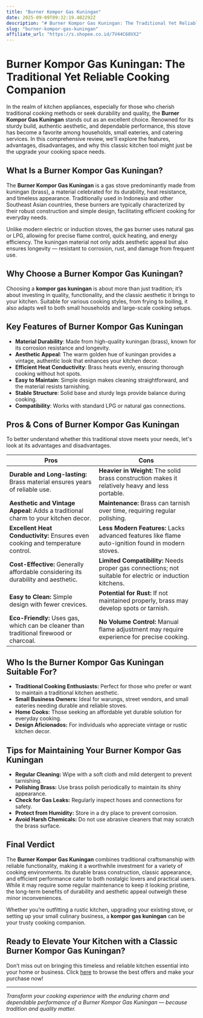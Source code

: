 ```yaml
---
title: "Burner Kompor Gas Kuningan"
date: 2025-09-09T09:32:19.402292Z
description: "# Burner Kompor Gas Kuningan: The Traditional Yet Reliable Cooking Companion..."
slug: "burner-kompor-gas-kuningan"
affiliate_url: "https://s.shopee.co.id/7V44C68VX2"
---
```

# Burner Kompor Gas Kuningan: The Traditional Yet Reliable Cooking Companion

In the realm of kitchen appliances, especially for those who cherish traditional cooking methods or seek durability and quality, the **Burner Kompor Gas Kuningan** stands out as an excellent choice. Renowned for its sturdy build, authentic aesthetic, and dependable performance, this stove has become a favorite among households, small eateries, and catering services. In this comprehensive review, we'll explore the features, advantages, disadvantages, and why this classic kitchen tool might just be the upgrade your cooking space needs.

## What Is a Burner Kompor Gas Kuningan?

The **Burner Kompor Gas Kuningan** is a gas stove predominantly made from kuningan (brass), a material celebrated for its durability, heat resistance, and timeless appearance. Traditionally used in Indonesia and other Southeast Asian countries, these burners are typically characterized by their robust construction and simple design, facilitating efficient cooking for everyday needs.

Unlike modern electric or induction stoves, the gas burner uses natural gas or LPG, allowing for precise flame control, quick heating, and energy efficiency. The kuningan material not only adds aesthetic appeal but also ensures longevity — resistant to corrosion, rust, and damage from frequent use.

## Why Choose a Burner Kompor Gas Kuningan?

Choosing a **kompor gas kuningan** is about more than just tradition; it’s about investing in quality, functionality, and the classic aesthetic it brings to your kitchen. Suitable for various cooking styles, from frying to boiling, it also adapts well to both small households and large-scale cooking setups.

## Key Features of Burner Kompor Gas Kuningan

- **Material Durability**: Made from high-quality kuningan (brass), known for its corrosion resistance and longevity.
- **Aesthetic Appeal**: The warm golden hue of kuningan provides a vintage, authentic look that enhances your kitchen decor.
- **Efficient Heat Conductivity**: Brass heats evenly, ensuring thorough cooking without hot spots.
- **Easy to Maintain**: Simple design makes cleaning straightforward, and the material resists tarnishing.
- **Stable Structure**: Solid base and sturdy legs provide balance during cooking.
- **Compatibility**: Works with standard LPG or natural gas connections.

## Pros & Cons of Burner Kompor Gas Kuningan

To better understand whether this traditional stove meets your needs, let's look at its advantages and disadvantages.

| **Pros** | **Cons** |
| --- | --- |
| **Durable and Long-lasting:** Brass material ensures years of reliable use. | **Heavier in Weight:** The solid brass construction makes it relatively heavy and less portable. |
| **Aesthetic and Vintage Appeal:** Adds a traditional charm to your kitchen decor. | **Maintenance:** Brass can tarnish over time, requiring regular polishing. |
| **Excellent Heat Conductivity:** Ensures even cooking and temperature control. | **Less Modern Features:** Lacks advanced features like flame auto-ignition found in modern stoves. |
| **Cost-Effective:** Generally affordable considering its durability and aesthetic. | **Limited Compatibility:** Needs proper gas connections; not suitable for electric or induction kitchens. |
| **Easy to Clean:** Simple design with fewer crevices. | **Potential for Rust:** If not maintained properly, brass may develop spots or tarnish. |
| **Eco-Friendly:** Uses gas, which can be cleaner than traditional firewood or charcoal. | **No Volume Control:** Manual flame adjustment may require experience for precise cooking. |

## Who Is the Burner Kompor Gas Kuningan Suitable For?

- **Traditional Cooking Enthusiasts:** Perfect for those who prefer or want to maintain a traditional kitchen aesthetic.
- **Small Business Owners:** Ideal for warungs, street vendors, and small eateries needing durable and reliable stoves.
- **Home Cooks:** Those seeking an affordable yet durable solution for everyday cooking.
- **Design Aficionados:** For individuals who appreciate vintage or rustic kitchen decor.

## Tips for Maintaining Your Burner Kompor Gas Kuningan

- **Regular Cleaning:** Wipe with a soft cloth and mild detergent to prevent tarnishing.
- **Polishing Brass:** Use brass polish periodically to maintain its shiny appearance.
- **Check for Gas Leaks:** Regularly inspect hoses and connections for safety.
- **Protect from Humidity:** Store in a dry place to prevent corrosion.
- **Avoid Harsh Chemicals:** Do not use abrasive cleaners that may scratch the brass surface.

## Final Verdict

The **Burner Kompor Gas Kuningan** combines traditional craftsmanship with reliable functionality, making it a worthwhile investment for a variety of cooking environments. Its durable brass construction, classic appearance, and efficient performance cater to both nostalgic lovers and practical users. While it may require some regular maintenance to keep it looking pristine, the long-term benefits of durability and aesthetic appeal outweigh these minor inconveniences.

Whether you’re outfitting a rustic kitchen, upgrading your existing stove, or setting up your small culinary business, a **kompor gas kuningan** can be your trusty cooking companion.

## Ready to Elevate Your Kitchen with a Classic Burner Kompor Gas Kuningan?

Don’t miss out on bringing this timeless and reliable kitchen essential into your home or business. Click [here](https://s.shopee.co.id/7V44C68VX2) to browse the best offers and make your purchase now!

---

*Transform your cooking experience with the enduring charm and dependable performance of a Burner Kompor Gas Kuningan — because tradition and quality matter.*